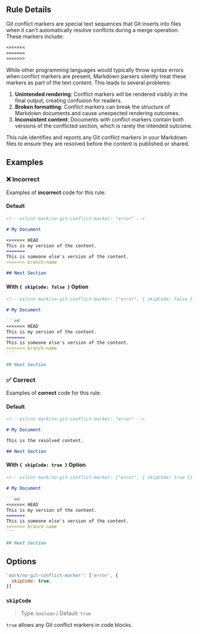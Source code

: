 <!-- markdownlint-disable-next-line no-inline-html first-line-h1 -->
<header v-html="$frontmatter.rule"></header>

## Rule Details

Git conflict markers are special text sequences that Git inserts into files when it can't automatically resolve conflicts during a merge operation. These markers include:

  ```txt
  <<<<<<<
  =======
  >>>>>>>
  ```

While other programming languages would typically throw syntax errors when conflict markers are present, Markdown parsers silently treat these markers as part of the text content. This leads to several problems:

1. **Unintended rendering**: Conflict markers will be rendered visibly in the final output, creating confusion for readers.
1. **Broken formatting**: Conflict markers can break the structure of Markdown documents and cause unexpected rendering outcomes.
1. **Inconsistent content**: Documents with conflict markers contain both versions of the conflicted section, which is rarely the intended outcome.

This rule identifies and reports any Git conflict markers in your Markdown files to ensure they are resolved before the content is published or shared.

## Examples

### :x: Incorrect

Examples of **incorrect** code for this rule:

#### Default

  ```md eslint-check
  <!-- eslint mark/no-git-conflict-marker: "error" -->

  # My Document

  <<<<<<< HEAD
  This is my version of the content.
  =======
  This is someone else's version of the content.
  >>>>>>> branch-name

  ## Next Section
  ```

#### With `{ skipCode: false }` Option

  ````md eslint-check
  <!-- eslint mark/no-git-conflict-marker: ["error", { skipCode: false }] -->

  # My Document

  ```md
  <<<<<<< HEAD
  This is my version of the content.
  =======
  This is someone else's version of the content.
  >>>>>>> branch-name
  ```

  ## Next Section
  ````

### :white_check_mark: Correct

Examples of **correct** code for this rule:

#### Default

  ```md eslint-check
  <!-- eslint mark/no-git-conflict-marker: "error" -->

  # My Document

  This is the resolved content.

  ## Next Section
  ```

#### With `{ skipCode: true }` Option

  ````md eslint-check
  <!-- eslint mark/no-git-conflict-marker: ["error", { skipCode: true }] -->

  # My Document

  ```md
  <<<<<<< HEAD
  This is my version of the content.
  =======
  This is someone else's version of the content.
  >>>>>>> branch-name
  ```

  ## Next Section
  ````  

## Options

```js
'mark/no-git-conflict-marker': ['error', {
  skipCode: true,
}]
```

### `skipCode`

> Type: `boolean` / Default: `true`

`true` allows any Git conflict markers in code blocks.
